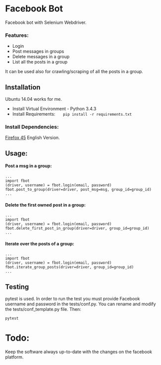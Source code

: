 # Facebook Bot
Facebook bot with Selenium Webdriver.

### Features:
- Login
- Post messages in groups
- Delete messages in a group
- List all the posts in a group

It can be used also for crawling/scraping of all the posts in a group.

## Installation
Ubuntu 14.04 works for me.
- Install Virtual Environment - Python 3.4.3
- Install Requirements:
    `    pip install -r requirements.txt    `

### Install Dependencies:
[Firefox 45](https://www.mozilla.org) English Version.




## Usage:
#### Post a msg in a group:
    ...
    import fbot
    (driver, username) = fbot.login(email, password)
    fbot.post_to_group(driver=driver, post_msg=msg, group_id=group_id)
    ...


#### Delete the first owned post in a group:
    ...
    import fbot
    (driver, username) = fbot.login(email, password)
    fbot.delete_first_post_in_group(driver=driver, group_id=group_id)
    ...

#### Iterate over the posts of a group:
    ...
    import fbot
    (driver, username) = fbot.login(email, password)
    fbot.iterate_group_posts(driver=driver, group_id=group_id)
    ...

## Testing
pytest is used.
In order to run the test you must provide Facebook username and password in the tests/conf.py.
You can rename and modify the tests/conf_template.py file. Then:

    pytest


# Todo:
Keep the software always up-to-date with the changes on the facebook platform.





